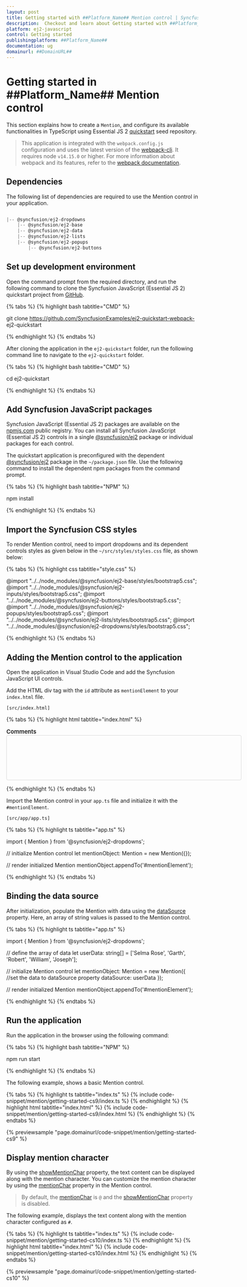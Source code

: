 ```yaml
---
layout: post
title: Getting started with ##Platform_Name## Mention control | Syncfusion
description:  Checkout and learn about Getting started with ##Platform_Name## Mention control of Syncfusion Essential JS 2 and more details.
platform: ej2-javascript
control: Getting started 
publishingplatform: ##Platform_Name##
documentation: ug
domainurl: ##DomainURL##
---
```


# Getting started in ##Platform_Name## Mention control

This section explains how to create a `Mention`, and configure its available functionalities in TypeScript using Essential JS 2 [quickstart](https://github.com/SyncfusionExamples/ej2-quickstart-webpack-) seed repository.

> This application is integrated with the `webpack.config.js` configuration and uses the latest version of the [webpack-cli](https://webpack.js.org/api/cli/#commands). It requires node `v14.15.0` or higher. For more information about webpack and its features, refer to the [webpack documentation](https://webpack.js.org/guides/getting-started/).

## Dependencies

The following list of dependencies are required to use the Mention control in your application.

```js

|-- @syncfusion/ej2-dropdowns
    |-- @syncfusion/ej2-base
    |-- @syncfusion/ej2-data
    |-- @syncfusion/ej2-lists
    |-- @syncfusion/ej2-popups
        |-- @syncfusion/ej2-buttons

```

## Set up development environment

Open the command prompt from the required directory, and run the following command to clone the Syncfusion JavaScript (Essential JS 2) quickstart project from [GitHub](https://github.com/SyncfusionExamples/ej2-quickstart-webpack-).

{% tabs %}
{% highlight bash tabtitle="CMD" %}

git clone https://github.com/SyncfusionExamples/ej2-quickstart-webpack- ej2-quickstart

{% endhighlight %}
{% endtabs %}

After cloning the application in the `ej2-quickstart` folder, run the following command line to navigate to the `ej2-quickstart` folder.

{% tabs %}
{% highlight bash tabtitle="CMD" %}

cd ej2-quickstart

{% endhighlight %}
{% endtabs %}

## Add Syncfusion JavaScript packages

Syncfusion JavaScript (Essential JS 2) packages are available on the [npmjs.com](https://www.npmjs.com/~syncfusionorg) public registry. You can install all Syncfusion JavaScript (Essential JS 2) controls in a single [@syncfusion/ej2](https://www.npmjs.com/package/@syncfusion/ej2) package or individual packages for each control.

The quickstart application is preconfigured with the dependent [@syncfusion/ej2](https://www.npmjs.com/package/@syncfusion/ej2) package in the `~/package.json` file. Use the following command to install the dependent npm packages from the command prompt.

{% tabs %}
{% highlight bash tabtitle="NPM" %}

npm install

{% endhighlight %}
{% endtabs %}

## Import the Syncfusion CSS styles

To render Mention control, need to import dropdowns and its dependent controls styles as given below in the `~/src/styles/styles.css` file, as shown below:

{% tabs %}
{% highlight css tabtitle="style.css" %}

@import "../../node_modules/@syncfusion/ej2-base/styles/bootstrap5.css";
@import "../../node_modules/@syncfusion/ej2-inputs/styles/bootstrap5.css";
@import "../../node_modules/@syncfusion/ej2-buttons/styles/bootstrap5.css";
@import "../../node_modules/@syncfusion/ej2-popups/styles/bootstrap5.css";
@import "../../node_modules/@syncfusion/ej2-lists/styles/bootstrap5.css";
@import "../../node_modules/@syncfusion/ej2-dropdowns/styles/bootstrap5.css";

{% endhighlight %}
{% endtabs %}

## Adding the Mention control to the application

Open the application in Visual Studio Code and add the Syncfusion JavaScript UI controls.

Add the HTML div tag with the `id` attribute as `mentionElement` to your `index.html` file.

`[src/index.html]`

{% tabs %}
{% highlight html tabtitle="index.html" %}

<!DOCTYPE html>
<html lang="en">


<head>
    <title>Essential JS 2 Mention control</title>
    <meta charset="utf-8" />
    <meta name="viewport" content="width=device-width, initial-scale=1.0, user-scalable=no" />
    <meta name="description" content="Essential JS 2" />
    <meta name="author" content="Syncfusion" />
    <link href="https://maxcdn.bootstrapcdn.com/bootstrap/3.3.7/css/bootstrap.min.css" rel="stylesheet" />
</head>


<body>
    <div id='container' style="width:200px;">
        <!--element which is the Mention target to list the suggestions-->
        <label style="font-size: 15px; font-weight: 600;">Comments</label>
        <div id="mentionElement" style="min-height: 100px; border: 1px solid #D7D7D7; border-radius: 4px; padding: 8px; font-size: 14px; width: 600px;"></div>
    </div>
</body>
</html>

{% endhighlight %}
{% endtabs %}

Import the Mention control in your `app.ts` file and initialize it with the `#mentionElement`.

`[src/app/app.ts]`

{% tabs %}
{% highlight ts tabtitle="app.ts" %}

import { Mention } from '@syncfusion/ej2-dropdowns';

// initialize Mention control
let mentionObject: Mention = new Mention({});

// render initialized Mention
mentionObject.appendTo('#mentionElement');

{% endhighlight %}
{% endtabs %}

## Binding the data source

After initialization, populate the Mention with data using the [dataSource](../api/mention/#datasource) property. Here, an array of string values is passed to the Mention control.

{% tabs %}
{% highlight ts tabtitle="app.ts" %}

import { Mention } from '@syncfusion/ej2-dropdowns';

// define the array of data
let userData: string[] = ['Selma Rose', 'Garth', 'Robert', 'William', 'Joseph'];

// initialize Mention control
let mentionObject: Mention = new Mention({
    //set the data to dataSource property
    dataSource: userData
});

// render initialized Mention
mentionObject.appendTo('#mentionElement');

{% endhighlight %}
{% endtabs %}

## Run the application

Run the application in the browser using the following command:

{% tabs %}
{% highlight bash tabtitle="NPM" %}

npm run start

{% endhighlight %}
{% endtabs %}

The following example, shows a basic Mention control.

{% tabs %}
{% highlight ts tabtitle="index.ts" %}
{% include code-snippet/mention/getting-started-cs9/index.ts %}
{% endhighlight %}
{% highlight html tabtitle="index.html" %}
{% include code-snippet/mention/getting-started-cs9/index.html %}
{% endhighlight %}
{% endtabs %}
          
{% previewsample "page.domainurl/code-snippet/mention/getting-started-cs9" %}

## Display mention character

By using the [showMentionChar](../api/mention/#showmentionchar) property, the text content can be displayed along with the mention character. You can customize the mention character by using the [mentionChar](../api/mention/#mentionchar) property in the Mention control.

> By default, the [mentionChar](../api/mention/#mentionchar) is `@` and the [showMentionChar](../api/mention/#showmentionchar) property is disabled.

The following example, displays the text content along with the mention character configured as `#`.

{% tabs %}
{% highlight ts tabtitle="index.ts" %}
{% include code-snippet/mention/getting-started-cs10/index.ts %}
{% endhighlight %}
{% highlight html tabtitle="index.html" %}
{% include code-snippet/mention/getting-started-cs10/index.html %}
{% endhighlight %}
{% endtabs %}
          
{% previewsample "page.domainurl/code-snippet/mention/getting-started-cs10" %}
